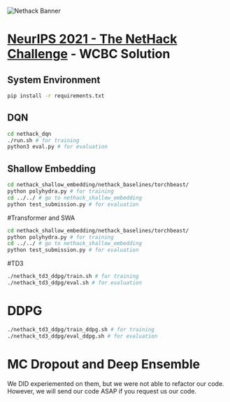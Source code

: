 ![Nethack Banner](https://aicrowd-production.s3.eu-central-1.amazonaws.com/misc/neurips-2021-nethack-challenge-media/nethack_final_link+preview_starter_kit.jpg)

# **[NeurIPS 2021 - The NetHack Challenge](https://www.aicrowd.com/challenges/neurips-2021-the-nethack-challenge)** - WCBC Solution

## System Environment
```bash
pip install -r requirements.txt
```

## DQN
```bash
cd nethack_dqn 
./run.sh # for training
python3 eval.py # for evaluation
```
## Shallow Embedding
```bash
cd nethack_shallow_embedding/nethack_baselines/torchbeast/
python polyhydra.py # for training
cd ../../ # go to nethack_shallow_embedding
python test_submission.py # for evaluation
```
#Transformer and SWA
```bash
cd nethack_shallow_embedding/nethack_baselines/torchbeast/
python polyhydra.py # for training
cd ../../ # go to nethack_shallow_embedding
python test_submission.py # for evaluation
```
#TD3
```bash
./nethack_td3_ddpg/train.sh # for training
./nethack_td3_ddpg/eval.sh # for evaluation
```

# DDPG
```bash
./nethack_td3_ddpg/train_ddpg.sh # for training
./nethack_td3_ddpg/eval_ddpg.sh # for evaluation
```

# MC Dropout and Deep Ensemble
We DID experiemented on them, but we were not able to refactor our code. However, we will send our code ASAP if you request us our code.